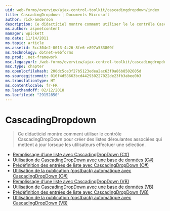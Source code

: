```yaml
---
uid: web-forms/overview/ajax-control-toolkit/cascadingdropdown/index
title: CascadingDropdown | Documents Microsoft
author: rick-anderson
description: Ce didacticiel montre comment utiliser le le contrôle CascadingDropDown pour créer la liste déroulante connexe répertorie cette mise à jour lorsque les utilisateurs effectuer une sélection.
ms.author: aspnetcontent
manager: wpickett
ms.date: 11/14/2011
ms.topic: article
ms.assetid: 5cc304e2-0013-4c26-8fe6-e897a533809f
ms.technology: dotnet-webforms
ms.prod: .net-framework
msc.legacyurl: /web-forms/overview/ajax-control-toolkit/cascadingdropdown
msc.type: chapter
ms.openlocfilehash: 200dc5ce3f27b5123edea2ac63f0a86b8502605d
ms.sourcegitcommit: 016f4d58663bcd442930227022de23fb3abee0b3
ms.translationtype: HT
ms.contentlocale: fr-FR
ms.lasthandoff: 02/12/2018
ms.locfileid: "29152850"
---
```

<a name="cascadingdropdown"></a>CascadingDropdown
====================
> Ce didacticiel montre comment utiliser le contrôle CascadingDropDown pour créer des listes déroulantes associées qui mettent à jour lorsque les utilisateurs effectuer une sélection.


- [Remplissage d’une liste avec CascadingDropDown (C#)](filling-a-list-using-cascadingdropdown-cs.md)
- [Utilisation de CascadingDropDown avec une base de données (C#)](using-cascadingdropdown-with-a-database-cs.md)
- [Prédéfinition des entrées de liste avec CascadingDropDown (C#)](presetting-list-entries-with-cascadingdropdown-cs.md)
- [Utilisation de la publication (postback) automatique avec CascadingDropDown (C#)](using-auto-postback-with-cascadingdropdown-cs.md)
- [Remplissage d’une liste avec CascadingDropDown (VB)](filling-a-list-using-cascadingdropdown-vb.md)
- [Utilisation de CascadingDropDown avec une base de données (VB)](using-cascadingdropdown-with-a-database-vb.md)
- [Prédéfinition des entrées de liste avec CascadingDropDown (VB)](presetting-list-entries-with-cascadingdropdown-vb.md)
- [Utilisation de la publication (postback) automatique avec CascadingDropDown (VB)](using-auto-postback-with-cascadingdropdown-vb.md)
